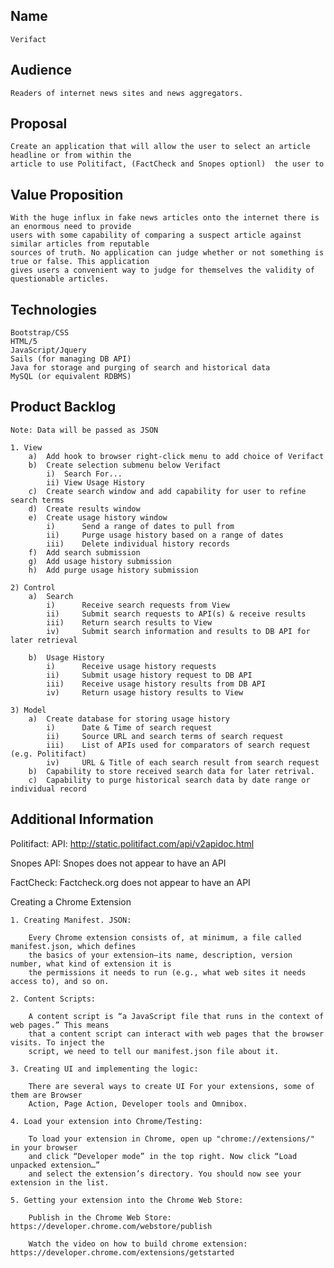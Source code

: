 ## Name 

    Verifact

## Audience

    Readers of internet news sites and news aggregators.

## Proposal

    Create an application that will allow the user to select an article headline or from within the
    article to use Politifact, (FactCheck and Snopes optionl)  the user to 

## Value Proposition

    With the huge influx in fake news articles onto the internet there is an enormous need to provide
    users with some capability of comparing a suspect article against similar articles from reputable
    sources of truth. No application can judge whether or not something is true or false. This application
    gives users a convenient way to judge for themselves the validity of questionable articles. 

## Technologies

    Bootstrap/CSS
    HTML/5
    JavaScript/Jquery
    Sails (for managing DB API)
    Java for storage and purging of search and historical data
    MySQL (or equivalent RDBMS)

## Product Backlog

    Note: Data will be passed as JSON

    1. View
        a)  Add hook to browser right-click menu to add choice of Verifact
        b)  Create selection submenu below Verifact
            i)  Search For...
            ii) View Usage History
        c)  Create search window and add capability for user to refine search terms
        d)  Create results window
        e)  Create usage history window
            i)      Send a range of dates to pull from
            ii)     Purge usage history based on a range of dates
            iii)    Delete individual history records
        f)  Add search submission
        g)  Add usage history submission
        h)  Add purge usage history submission

    2) Control
        a)  Search
            i)      Receive search requests from View
            ii)     Submit search requests to API(s) & receive results
            iii)    Return search results to View
            iv)     Submit search information and results to DB API for later retrieval

        b)  Usage History
            i)      Receive usage history requests
            ii)     Submit usage history request to DB API
            iii)    Receive usage history results from DB API
            iv)     Return usage history results to View

    3) Model
        a)  Create database for storing usage history
            i)      Date & Time of search request
            ii)     Source URL and search terms of search request
            iii)    List of APIs used for comparators of search request (e.g. Politifact)
            iv)     URL & Title of each search result from search request
        b)  Capability to store received search data for later retrival.
        c)  Capability to purge historical search data by date range or individual record

## Additional Information

Politifact: API: http://static.politifact.com/api/v2apidoc.html

Snopes API: Snopes does not appear to have an API

FactCheck: Factcheck.org does not appear to have an API

Creating a Chrome Extension

    1. Creating Manifest. JSON:

        Every Chrome extension consists of, at minimum, a file called manifest.json, which defines
        the basics of your extension—its name, description, version number, what kind of extension it is
        the permissions it needs to run (e.g., what web sites it needs access to), and so on.

    2. Content Scripts:

        A content script is “a JavaScript file that runs in the context of web pages.” This means 
        that a content script can interact with web pages that the browser visits. To inject the 
        script, we need to tell our manifest.json file about it.

    3. Creating UI and implementing the logic:

        There are several ways to create UI For your extensions, some of them are Browser 
        Action, Page Action, Developer tools and Omnibox.

    4. Load your extension into Chrome/Testing:

        To load your extension in Chrome, open up "chrome://extensions/" in your browser 
        and click “Developer mode” in the top right. Now click “Load unpacked extension…” 
        and select the extension’s directory. You should now see your extension in the list.

    5. Getting your extension into the Chrome Web Store:

        Publish in the Chrome Web Store: https://developer.chrome.com/webstore/publish

        Watch the video on how to build chrome extension: https://developer.chrome.com/extensions/getstarted
